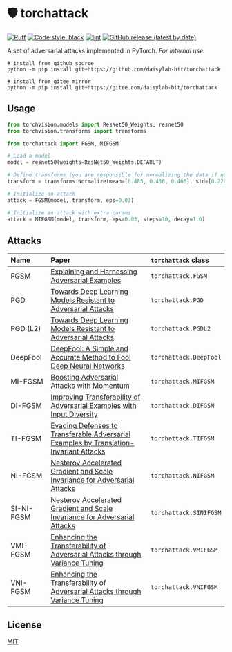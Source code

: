 # 🛡 torchattack

[![Ruff](https://img.shields.io/endpoint?url=https://raw.githubusercontent.com/charliermarsh/ruff/main/assets/badge/v2.json)](https://github.com/astral-sh/ruff)
[![Code style: black](https://img.shields.io/badge/code%20style-black-000000.svg)](https://github.com/psf/black)
[![lint](https://github.com/daisylab-bit/torchattack/actions/workflows/lint.yml/badge.svg)](https://github.com/daisylab-bit/torchattack/actions/workflows/lint.yml)
[![GitHub release (latest by date)](https://img.shields.io/github/v/release/daisylab-bit/torchattack)](https://github.com/daisylab-bit/torchattack/releases/latest)

A set of adversarial attacks implemented in PyTorch. _For internal use._

```shell
# install from github source
python -m pip install git+https://github.com/daisylab-bit/torchattack

# install from gitee mirror
python -m pip install git+https://gitee.com/daisylab-bit/torchattack
```

## Usage

```python
from torchvision.models import ResNet50_Weights, resnet50
from torchvision.transforms import transforms

from torchattack import FGSM, MIFGSM

# Load a model
model = resnet50(weights=ResNet50_Weights.DEFAULT)

# Define transforms (you are responsible for normalizing the data if needed)
transform = transforms.Normalize(mean=[0.485, 0.456, 0.406], std=[0.229, 0.224, 0.225])

# Initialize an attack
attack = FGSM(model, transform, eps=0.03)

# Initialize an attack with extra params
attack = MIFGSM(model, transform, eps=0.03, steps=10, decay=1.0)
```

## Attacks

| Name       | Paper                                                                                                                      | `torchattack` class    |
| :--------- | :------------------------------------------------------------------------------------------------------------------------- | :--------------------- |
| FGSM       | [Explaining and Harnessing Adversarial Examples](https://arxiv.org/abs/1412.6572)                                          | `torchattack.FGSM`     |
| PGD        | [Towards Deep Learning Models Resistant to Adversarial Attacks](https://arxiv.org/abs/1706.06083)                          | `torchattack.PGD`      |
| PGD (L2)   | [Towards Deep Learning Models Resistant to Adversarial Attacks](https://arxiv.org/abs/1706.06083)                          | `torchattack.PGDL2`    |
| DeepFool   | [DeepFool: A Simple and Accurate Method to Fool Deep Neural Networks](https://arxiv.org/abs/1511.04599)                    | `torchattack.DeepFool` |
| MI-FGSM    | [Boosting Adversarial Attacks with Momentum](https://arxiv.org/abs/1710.06081)                                             | `torchattack.MIFGSM`   |
| DI-FGSM    | [Improving Transferability of Adversarial Examples with Input Diversity](https://arxiv.org/abs/1803.06978)                 | `torchattack.DIFGSM`   |
| TI-FGSM    | [Evading Defenses to Transferable Adversarial Examples by Translation-Invariant Attacks](https://arxiv.org/abs/1904.02884) | `torchattack.TIFGSM`   |
| NI-FGSM    | [Nesterov Accelerated Gradient and Scale Invariance for Adversarial Attacks](https://arxiv.org/abs/1908.06281)             | `torchattack.NIFGSM`   |
| SI-NI-FGSM | [Nesterov Accelerated Gradient and Scale Invariance for Adversarial Attacks](https://arxiv.org/abs/1908.06281)             | `torchattack.SINIFGSM` |
| VMI-FGSM   | [Enhancing the Transferability of Adversarial Attacks through Variance Tuning](https://arxiv.org/abs/2103.15571)           | `torchattack.VMIFGSM`  |
| VNI-FGSM   | [Enhancing the Transferability of Adversarial Attacks through Variance Tuning](https://arxiv.org/abs/2103.15571)           | `torchattack.VNIFGSM`  |

## License

[MIT](LICENSE)
